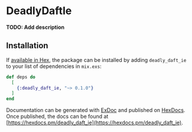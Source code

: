 # DeadlyDaftIe

**TODO: Add description**

## Installation

If [available in Hex](https://hex.pm/docs/publish), the package can be installed
by adding `deadly_daft_ie` to your list of dependencies in `mix.exs`:

```elixir
def deps do
  [
    {:deadly_daft_ie, "~> 0.1.0"}
  ]
end
```

Documentation can be generated with [ExDoc](https://github.com/elixir-lang/ex_doc)
and published on [HexDocs](https://hexdocs.pm). Once published, the docs can
be found at [https://hexdocs.pm/deadly_daft_ie](https://hexdocs.pm/deadly_daft_ie).

